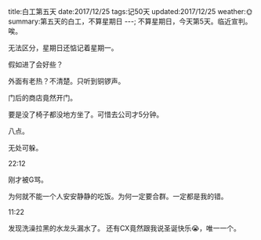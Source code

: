 title:白工第五天
date:2017/12/25
tags:记50天
updated:2017/12/25
weather:🌞
summary:第五天的白工，不算星期日
---;
不算星期日，今天第5天。临近宣判。唉。

无法区分，星期日还惦记着星期一。

假如进了会好些？

外面有老热？不清楚。只听到铜锣声。

门后的商店竟然开门。

要是没了椅子都没地方坐了。可惜去公司才5分钟。

八点。

无处可躲。

22:12

刚才被G骂。

为何就不能一个人安安静静的吃饭。为何一定要合群。一定都是我的错。

11:22

发现洗澡拉黑的水龙头漏水了。
还有CX竟然跟我说圣诞快乐😭，唯一一个。
